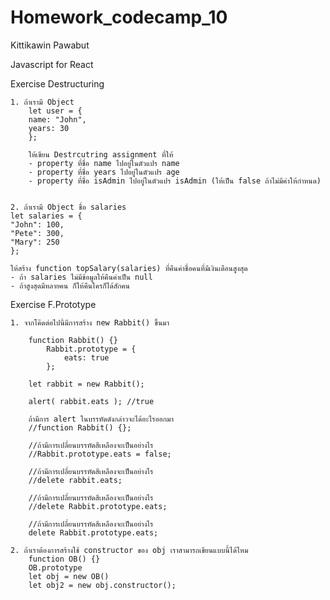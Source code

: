 # Homework_codecamp_10

Kittikawin Pawabut

Javascript for React 

Exercise Destructuring

    1. ถ้าเรามี Object 
        let user = {
        name: "John",
        years: 30
        };

        ให้เขียน Destrcutring assignment ที่ให้
        - property ที่ชื่อ name ไปอยู่ในตัวแปร name
        - property ที่ชื่อ years ไปอยู่ในตัวแปร age
        - property ที่ชื่อ isAdmin ไปอยู่ในตัวแปร isAdmin (ให้เป็น false ถ้าไม่มีค่าให้กำหนด)
      
     
    2. ถ้าเรามี Object ชื่อ salaries
    let salaries = {
    "John": 100,
    "Pete": 300,
    "Mary": 250
    };

    ให้สร้าง function topSalary(salaries) ที่คืนค่าชื่อคนที่มีเงินเดือนสูงสุด
    - ถ้า salaries ไม่มีข้อมูลให้คืนค่าเป็น null
    - ถ้าสูงสุดมีหลายคน ก็ให้คืนใครก็ได้สักคน


Exercise F.Prototype

    1. จากโค๊ดต่อไปนี้มีการสร้าง new Rabbit() ขึ้นมา

        function Rabbit() {}
            Rabbit.prototype = {
                eats: true
            };

        let rabbit = new Rabbit();

        alert( rabbit.eats ); //true

        ถ้ามีการ alert ในบรรทัดดังกล่าวจะได้อะไรออกมา 
        //function Rabbit() {};

        //ถ้ามีการเปลี่ยนบรรทัดสีเหลืองจะเป็นอย่างไร
        //Rabbit.prototype.eats = false;

        //ถ้ามีการเปลี่ยนบรรทัดสีเหลืองจะเป็นอย่างไร
        //delete rabbit.eats;

        //ถ้ามีการเปลี่ยนบรรทัดสีเหลืองจะเป็นอย่างไร
        //delete Rabbit.prototype.eats;

        //ถ้ามีการเปลี่ยนบรรทัดสีเหลืองจะเป็นอย่างไร
        delete Rabbit.prototype.eats;
        
    2. ถ้าเราต้องการสร้างใช้ constructor ของ obj เราสามารถเขียนแบบนี้ได้ไหม
        function OB() {}
        OB.prototype
        let obj = new OB()
        let obj2 = new obj.constructor();


